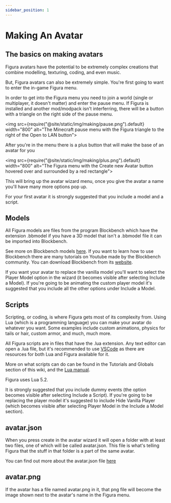```yaml
---
sidebar_position: 1
---
```


# Making An Avatar

## The basics on making avatars

Figura avatars have the potential to be extremely complex creations that combine modelling, texturing, coding, and even music.

But, Figura avatars can also be extremely simple. You're first going to want to enter the in-game Figura menu.

In order to get into the Figura menu you need to join a world (single or multiplayer, it doesn't matter) and enter the pause menu. If Figura is installed and another mod/modpack isn't interferring, there will be a button with a triangle on the right side of the pause menu.

<img src={require("@site/static/img/making/pause.png").default} width="800" alt="The Minecraft pause menu with the Figura triangle to the right of the Open to LAN button"></img><br/>

After you're in the menu there is a plus button that will make the base of an avatar for you

<img src={require("@site/static/img/making/plus.png").default} width="800" alt="The Figura menu with the Create new Avatar button hovered over and surrounded by a red rectangle"></img><br/>

This will bring up the avatar wizard menu, once you give the avatar a name you'll have many more options pop up.

For your first avatar it is strongly suggested that you include a model and a script.

## Models

All Figura models are files from the program Blockbench which have the extension .bbmodel if you have a 3D model that isn't a .bbmodel file it can be imported into Blockbench.

See more on Blockbench models [here](./BlockBench). If you want to learn how to use Blockbench there are many tutorials on Youtube made by the Blockbench community. You can download Blockbench from its [website](https://www.blockbench.net/).

If you want your avatar to replace the vanilla model you'll want to select the Player Model option in the wizard (it becomes visible after selecting Include a Model). If you're going to be animating the custom player model it's suggested that you include all the other options under Include a Model.

## Scripts

Scripting, or coding, is where Figura gets most of its complexity from. Using Lua (which is a programming language) you can make your avatar do whatever you want. Some examples include custom animations, physics for tails or hair, custom armor, and much, much more.

All Figura scripts are in files that have the .lua extension. Any text editor can open a .lua file, but it's recommended to use [VSCode](https://code.visualstudio.com/) as there are resources for both Lua and Figura available for it.

More on what scripts can do can be found in the Tutorials and Globals section of this wiki, and the [Lua manual](https://www.lua.org/manual/5.2/).

Figura uses Lua 5.2.

It is strongly suggested that you include dummy events (the option becomes visible after selecting Include a Script). If you're going to be replacing the player model it's suggested to include Hide Vanilla Player (which becomes visible after selecting Player Model in the Include a Model section).

## avatar.json

When you press create in the avatar wizard it will open a folder with at least two files, one of which will be called avatar.json. This file is what's telling Figura that the stuff in that folder is a part of the same avatar.

You can find out more about the avatar.json file [here](../tutorials/Avatar-Metadata)

## avatar.png

If the avatar has a file named avatar.png in it, that png file will become the image shown next to the avatar's name in the Figura menu.
